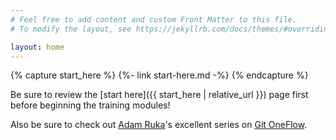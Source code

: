 ```yaml
---
# Feel free to add content and custom Front Matter to this file.
# To modify the layout, see https://jekyllrb.com/docs/themes/#overriding-theme-defaults

layout: home
---
```


{% capture start_here %}
  {%- link start-here.md -%}
{% endcapture %}

Be sure to review the [start here]({{ start_here | relative_url }}) page first before beginning the training modules!

Also be sure to check out [Adam Ruka](https://twitter.com/adam_ruka)'s excellent series on [Git OneFlow](https://www.endoflineblog.com/gitflow-considered-harmful).